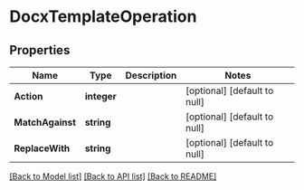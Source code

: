 # DocxTemplateOperation

## Properties
Name | Type | Description | Notes
------------ | ------------- | ------------- | -------------
**Action** | **integer** |  | [optional] [default to null]
**MatchAgainst** | **string** |  | [optional] [default to null]
**ReplaceWith** | **string** |  | [optional] [default to null]

[[Back to Model list]](../README.md#documentation-for-models) [[Back to API list]](../README.md#documentation-for-api-endpoints) [[Back to README]](../README.md)


